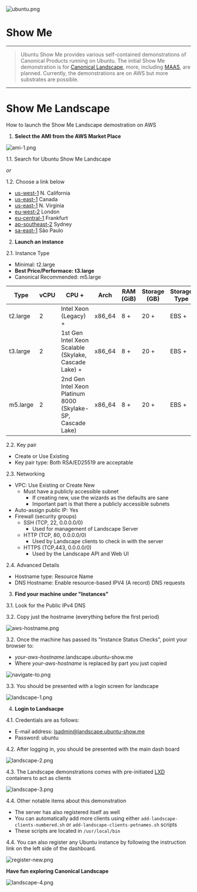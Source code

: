 ![ubuntu.png](https://github.com/ThinGuy/show-me/blob/main/docs/ubuntu.png?raw=true)
# Show Me
----
> Ubuntu Show Me provides various self-contained demonstrations of Canonical Products running on Ubuntu.
> The initial Show Me demonstration is for [Canonical Landscape](https://landscape.canonical.com/), more, including [MAAS](https://maas.io/), are planned.
> Currently, the demonstrations are on AWS but more substrates are possible.
----

# Show Me Landscape

How to launch the Show Me Landscape demostration on AWS

1. **Select the AMI from the AWS Market Place**

![ami-1.png](https://github.com/ThinGuy/show-me/blob/main/docs/ami-1.png?raw=true)

1.1. Search for Ubuntu Show Me Landscape

   *or*

1.2. Choose a link below

  - [us-west-1](https://console.aws.amazon.com/ec2/v2/home?region=us-west-1#LaunchInstanceWizard:ami=ami-0510b2fed91725dc5) N. California
  - [us-east-1](https://console.aws.amazon.com/ec2/v2/home?region=ca-central-1#LaunchInstanceWizard:ami=ami-04ae43d248daf4a4e) Canada
  - [us-east-1](https://console.aws.amazon.com/ec2/v2/home?region=us-east-1#LaunchInstanceWizard:ami=ami-0fc749ac2e9baf9fc) N. Virginia
  - [eu-west-2](https://console.aws.amazon.com/ec2/v2/home?region=eu-west-2#LaunchInstanceWizard:ami=ami-08dc4ca0d790b5dfa) London
  - [eu-central-1](https://console.aws.amazon.com/ec2/v2/home?region=eu-central-1#LaunchInstanceWizard:ami=ami-0b054c91f11cd9fb8) Frankfurt
  - [ap-southeast-2](https://console.aws.amazon.com/ec2/v2/home?region=ap-southeast-2#LaunchInstanceWizard:ami=ami-0458f5f08b5f0a7cd) Sydney
  - [sa-east-1](https://console.aws.amazon.com/ec2/v2/home?region=sa-east-1#LaunchInstanceWizard:ami=ami-0f44f06e094cb8b90) São Paulo

2. **Launch an instance**

2.1. Instance Type
  + Minimal:  t2.large
  + **Best Price/Performace:**  **t3.large**
  + Canonical Recommended:  m5.large

| Type     | vCPU | CPU    +| Arch   | RAM (GiB) | Storage (GB) | Storage Type | Linux pricing |
| -------- | ---- | ----------------------------------------------------------- | ------ | --------- | ------------ | ------------ | ------------- |
| t2.large | 2    | Intel Xeon (Legacy)    +| x86_64 | 8    +| 20    +| EBS    +| 0.0928 USD/hr |
| t3.large | 2    | 1st Gen Intel Xeon Scalable (Skylake, Cascade Lake)    +| x86_64 | 8    +| 20    +| EBS    +| 0.0832 USD/hr |
| m5.large | 2    | 2nd Gen Intel Xeon Platinum 8000 (Skylake-SP, Cascade Lake) | x86_64 | 8    +| 20    +| EBS    +| 0.096 USD/hr  |

2.2. Key pair
  + Create or Use Existing
  + Key pair type:  Both RSA/ED25519 are acceptable

2.3. Networking
  + VPC:  Use Existing or Create New
    + Must have a publicly accessible subnet
      + If creating new, use the wizards as the defaults are sane
      + Important part is that there a publicly accessible subnets
  + Auto-assign public IP:  Yes
  + Firewall (security groups)
    + SSH (TCP, 22, 0.0.0.0/0)
      + Used for management of Landscape Server
    + HTTP (TCP, 80, 0.0.0.0/0)
      + Used by Landscape clients to check in with the server
    + HTTPS (TCP,443, 0.0.0.0/0)
      + Used by the Landscape API and Web UI

2.4. Advanced Details
  + Hostname type:  Resource Name
  + DNS Hostname: Enable resource-based IPV4 (A record) DNS requests

3. **Find your machine under "Instances"**

3.1. Look for the Public IPv4 DNS

3.2. Copy just the hostname (everything before the first period)

![aws-hostname.png](https://github.com/ThinGuy/show-me/blob/main/docs/aws-hostname.png)

3.2. Once the machine has passed its "Instance Status Checks", point your browser to:

  + *your-aws-hostname*.landscape.ubuntu-show.me
  + Where *your-aws-hostname* is replaced by part you just copied

![navigate-to.png](https://github.com/ThinGuy/show-me/blob/main/docs/navigate-to.png)

3.3. You should be presented with a login screen for landscape

![landscape-1.png](https://github.com/ThinGuy/show-me/blob/main/docs/landscape-1.png)

4. **Login to Landsacpe**

4.1. Credentials are as follows:
  + E-mail address: lsadmin@landscape.ubuntu-show.me
  + Password: ubuntu

4.2. After logging in, you should be presented with the main dash board

![landscape-2.png](https://github.com/ThinGuy/show-me/blob/main/docs/landscape-2.png)

4.3. The Landscape demonstrations comes with pre-initiated [LXD ](https://linuxcontainers.org/lxd/introduction/)containers to act as clients

![landscape-3.png](https://github.com/ThinGuy/show-me/blob/main/docs/landscape-3.png)

4.4. Other notable items about this demonstration
  + The server has also registered itself as well
  + You can automatically add more clients using either `add-landscape-clients-numbered.sh` or `add-landscape-clients-petnames.sh` scripts
  + These scripts are located in `/usr/local/bin`

4.4. You can also register any Ubuntu instance by following the instruction link on the left side of the dashboard.

![register-new.png](https://github.com/ThinGuy/show-me/blob/main/docs/register-new.png)

**Have fun exploring Canonical Landscape**

![landscape-4.png](https://github.com/ThinGuy/show-me/blob/main/docs/landscape-4.png)

